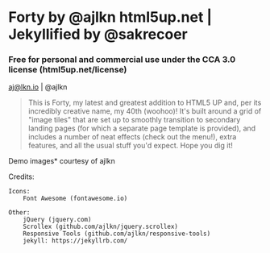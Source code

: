 # Forty by @ajlkn html5up.net | Jekyllified by @sakrecoer

### Free for personal and commercial use under the CCA 3.0 license (html5up.net/license)

aj@lkn.io | @ajlkn
> This is Forty, my latest and greatest addition to HTML5 UP and, per its incredibly creative name, my 40th (woohoo)! It's built around a grid of "image tiles" that are set up to smoothly transition to secondary landing pages (for which a separate page
template is provided), and includes a number of neat effects (check out the menu!), extra features, and all the usual stuff you'd expect. Hope you dig it!

Demo images* courtesy of ajlkn

Credits:

	Icons:
		Font Awesome (fontawesome.io)

	Other:
		jQuery (jquery.com)
		Scrollex (github.com/ajlkn/jquery.scrollex)
		Responsive Tools (github.com/ajlkn/responsive-tools)
		jekyll: https://jekyllrb.com/
		
